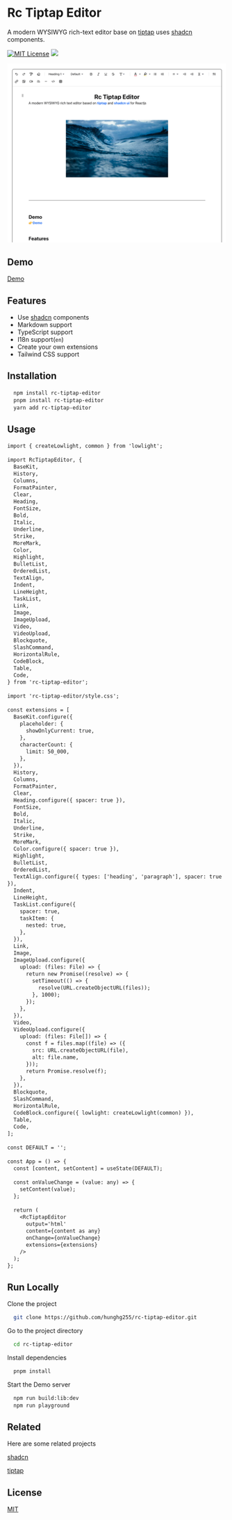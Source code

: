 # Rc Tiptap Editor

A modern WYSIWYG rich-text editor base on [tiptap](https://tiptap.dev) uses [shadcn](https://ui.shadcn.com/) components.

[![MIT License](https://img.shields.io/badge/License-MIT-green.svg)](https://choosealicense.com/licenses/mit/)
[![](https://img.shields.io/npm/v/rc-tiptap-editor.svg?label=version)](https://www.npmjs.com/package/rc-tiptap-editor)

![App Screenshot](./screenshot/screenshot.png)

## Demo

[Demo](https://rc-tiptap-editor.vercel.app/)

## Features

- Use [shadcn](https://ui.shadcn.com/) components
- Markdown support
- TypeScript support
- I18n support(`en`)
- Create your own extensions
- Tailwind CSS support

## Installation

```bash
  npm install rc-tiptap-editor
  pnpm install rc-tiptap-editor
  yarn add rc-tiptap-editor
```

## Usage

```tsx
import { createLowlight, common } from 'lowlight';

import RcTiptapEditor, {
  BaseKit,
  History,
  Columns,
  FormatPainter,
  Clear,
  Heading,
  FontSize,
  Bold,
  Italic,
  Underline,
  Strike,
  MoreMark,
  Color,
  Highlight,
  BulletList,
  OrderedList,
  TextAlign,
  Indent,
  LineHeight,
  TaskList,
  Link,
  Image,
  ImageUpload,
  Video,
  VideoUpload,
  Blockquote,
  SlashCommand,
  HorizontalRule,
  CodeBlock,
  Table,
  Code,
} from 'rc-tiptap-editor';

import 'rc-tiptap-editor/style.css';

const extensions = [
  BaseKit.configure({
    placeholder: {
      showOnlyCurrent: true,
    },
    characterCount: {
      limit: 50_000,
    },
  }),
  History,
  Columns,
  FormatPainter,
  Clear,
  Heading.configure({ spacer: true }),
  FontSize,
  Bold,
  Italic,
  Underline,
  Strike,
  MoreMark,
  Color.configure({ spacer: true }),
  Highlight,
  BulletList,
  OrderedList,
  TextAlign.configure({ types: ['heading', 'paragraph'], spacer: true }),
  Indent,
  LineHeight,
  TaskList.configure({
    spacer: true,
    taskItem: {
      nested: true,
    },
  }),
  Link,
  Image,
  ImageUpload.configure({
    upload: (files: File) => {
      return new Promise((resolve) => {
        setTimeout(() => {
          resolve(URL.createObjectURL(files));
        }, 1000);
      });
    },
  }),
  Video,
  VideoUpload.configure({
    upload: (files: File[]) => {
      const f = files.map((file) => ({
        src: URL.createObjectURL(file),
        alt: file.name,
      }));
      return Promise.resolve(f);
    },
  }),
  Blockquote,
  SlashCommand,
  HorizontalRule,
  CodeBlock.configure({ lowlight: createLowlight(common) }),
  Table,
  Code,
];

const DEFAULT = '';

const App = () => {
  const [content, setContent] = useState(DEFAULT);

  const onValueChange = (value: any) => {
    setContent(value);
  };

  return (
    <RcTiptapEditor
      output='html'
      content={content as any}
      onChange={onValueChange}
      extensions={extensions}
    />
  );
};
```

## Run Locally

Clone the project

```bash
  git clone https://github.com/hunghg255/rc-tiptap-editor.git
```

Go to the project directory

```bash
  cd rc-tiptap-editor
```

Install dependencies

```bash
  pnpm install
```

Start the Demo server

```bash
  npm run build:lib:dev
  npm run playground
```

## Related

Here are some related projects

[shadcn](https://ui.shadcn.com/)

[tiptap](https://tiptap.dev)

## License

[MIT](https://choosealicense.com/licenses/mit/)
